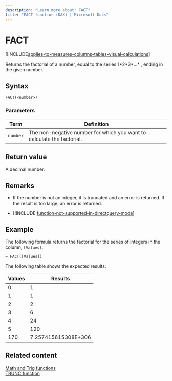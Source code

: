 ```yaml
---
description: "Learn more about: FACT"
title: "FACT function (DAX) | Microsoft Docs"
---
```

# FACT

[!INCLUDE[applies-to-measures-columns-tables-visual-calculations](includes/applies-to-measures-columns-tables-visual-calculations.md)]

Returns the factorial of a number, equal to the series 1*2\*3\*...\* , ending in the given number.  
  
## Syntax  
  
```dax
FACT(<number>)  
```
  
### Parameters  
  
|Term|Definition|  
|--------|--------------|  
|`number`|The non-negative number for which you want to calculate the factorial.|  
  
## Return value

A decimal number.  
  
## Remarks

- If the number is not an integer, it is truncated and an error is returned. If the result is too large, an error is returned.  

- [!INCLUDE [function-not-supported-in-directquery-mode](includes/function-not-supported-in-directquery-mode.md)]
  
## Example

The following formula returns the factorial for the series of integers in the column, `[Values]`.  
  
```dax
= FACT([Values])  
```

The following table shows the expected results:  
  
|Values|Results|  
|----------|-----------|  
|0|1|  
|1|1|  
|2|2|  
|3|6|  
|4|24|  
|5|120|  
|170|7.257415615308E+306|  
  
## Related content

[Math and Trig functions](math-and-trig-functions-dax.md)  
[TRUNC function](trunc-function-dax.md)  
